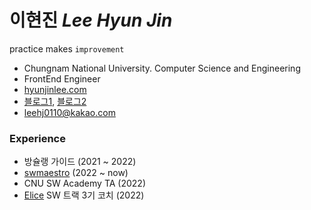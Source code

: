 # 이현진 *Lee Hyun Jin*

practice makes `improvement`

- Chungnam National University. Computer Science and Engineering 
- FrontEnd Engineer
- [hyunjinlee.com](https://hyunjinlee.com)
- [블로그1](https://velog.io/@hyunjine), [블로그2](https://hyunjinee.tistory.com/)
- leehj0110@kakao.com



### Experience

- 방슐랭 가이드 (2021 ~ 2022)
- [swmaestro](https://www.swmaestro.org/sw/main/main.do) (2022 ~ now)
- CNU SW Academy TA (2022)
- [Elice](https://elice.io/) SW 트랙 3기 코치 (2022)

<!-- <details> -->
<!-- <summary>2022 History</summary>
  swmaestro
<summary>2021 History</summary>
🏃‍♀<a href="https://play.google.com/store/apps/details?id=com.bclguide.bclguide"> 방슐랭가이드(bclguide) </a> <br/>
<!-- </details> --> 

<!-- ## 
[![solved.ac](http://mazassumnida.wtf/api/v2/generate_badge?boj=hjl9345)](https://solved.ac/hjl9345) -->
